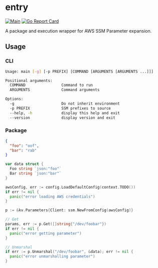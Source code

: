 # entry

[![Main](https://github.com/raylas/nextdns-exporter/actions/workflows/main.yaml/badge.svg)](https://github.com/raylas/nextdns-exporter/actions/workflows/main.yml)
[![Go Report Card](https://goreportcard.com/badge/github.com/raylas/nextdns-exporter)](https://goreportcard.com/report/github.com/raylas/nextdns-exporter)

A package and execution wrapper for AWS SSM Parameter expansion.

## Usage

### CLI

```bash
Usage: main [-g] [-p PREFIX] [COMMAND [ARGUMENTS [ARGUMENTS ...]]]

Positional arguments:
  COMMAND                Command to run
  ARGUMENTS              Command arguments

Options:
  -g                     Do not inherit environment
  -p PREFIX              SSM prefixes to source
  --help, -h             display this help and exit
  --version              display version and exit
```

### Package

```json
{
  "foo": "oof",
  "bar": "rab"
}
```

```go
var data struct {
  Foo string `json:"foo"`
  Bar string `json:"bar"`
}

awsConfig, err := config.LoadDefaultConfig(context.TODO())
if err != nil {
  panic("error loading AWS credentials")
}

p := &kv.Parameters{Client: ssm.NewFromConfig(awsConfig)}

// Get
params, err := p.Get([]string{"/dev/foobar"})
if err != nil {
  panic("error getting parameter")
}

// Unmarshal
if err := p.Unmarshal("/dev/foobar", &data); err != nil {
  panic("error unmarshalling parameter")
}
```
